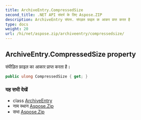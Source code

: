 ```yaml
---
title: ArchiveEntry.CompressedSize
second_title: .NET API संदर्भ के लिए Aspose.ZIP
description: ArchiveEntry संपत्त. संपड़त फ़इल क आकर प्रप्त करत है
type: docs
weight: 20
url: /hi/net/aspose.zip/archiveentry/compressedsize/
---
```

## ArchiveEntry.CompressedSize property

संपीड़ित फ़ाइल का आकार प्राप्त करता है।

```csharp
public ulong CompressedSize { get; }
```

### यह सभी देखें

* class [ArchiveEntry](../)
* नाम स्थान [Aspose.Zip](../../archiveentry/)
* सभा [Aspose.Zip](../../../)


